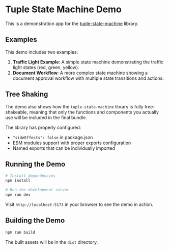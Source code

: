 # Tuple State Machine Demo

This is a demonstration app for the [tuple-state-machine](https://github.com/wzulfikar/tuple-state-machine) library.

## Examples

This demo includes two examples:

1. **Traffic Light Example**: A simple state machine demonstrating the traffic light states (red, green, yellow).
2. **Document Workflow**: A more complex state machine showing a document approval workflow with multiple state transitions and actions.

## Tree Shaking

The demo also shows how the `tuple-state-machine` library is fully tree-shakeable, meaning that only the functions and components you actually use will be included in the final bundle.

The library has properly configured:
- `"sideEffects": false` in package.json
- ESM modules support with proper exports configuration
- Named exports that can be individually imported

## Running the Demo

```bash
# Install dependencies
npm install

# Run the development server
npm run dev
```

Visit `http://localhost:5173` in your browser to see the demo in action.

## Building the Demo

```bash
npm run build
```

The built assets will be in the `dist` directory.
